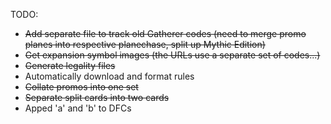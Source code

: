 TODO:

 - ~~Add separate file to track old Gatherer codes (need to merge promo planes into respective planechase, split up Mythic Edition)~~
 - ~~Get expansion symbol images (the URLs use a separate set of codes...)~~
 - ~~Generate legality files~~
 - Automatically download and format rules
 - ~~Collate promos into one set~~
 - ~~Separate split cards into two cards~~
 - Apped 'a' and 'b' to DFCs
